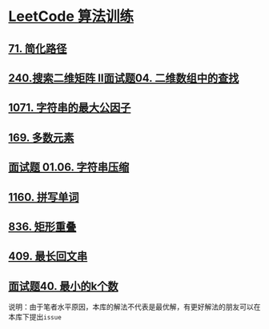 # [LeetCode 算法训练](https://leetcode-cn.com/)
## [71. 简化路径](https://leetcode-cn.com/problems/simplify-path/)
## [240.搜索二维矩阵 II](https://leetcode-cn.com/problems/search-a-2d-matrix-ii/)[面试题04. 二维数组中的查找](https://leetcode-cn.com/problems/er-wei-shu-zu-zhong-de-cha-zhao-lcof/)
## [1071. 字符串的最大公因子](https://leetcode-cn.com/problems/greatest-common-divisor-of-strings/)
## [169. 多数元素](https://leetcode-cn.com/problems/majority-element/)
## [面试题 01.06. 字符串压缩](https://leetcode-cn.com/problems/compress-string-lcci/)
## [1160. 拼写单词](https://leetcode-cn.com/problems/find-words-that-can-be-formed-by-characters/)
## [836. 矩形重叠](https://leetcode-cn.com/problems/rectangle-overlap/)
## [409. 最长回文串](https://leetcode-cn.com/problems/longest-palindrome/)
## [面试题40. 最小的k个数](https://leetcode-cn.com/problems/zui-xiao-de-kge-shu-lcof/)
说明：由于笔者水平原因，本库的解法不代表是最优解，有更好解法的朋友可以在本库下提出`issue`